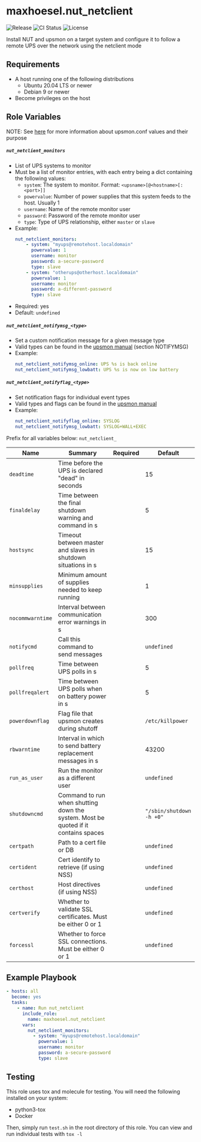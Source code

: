 # maxhoesel.nut_netclient

![Release](https://img.shields.io/github/v/release/maxhoesel/ansible-role-nut-netclient)
![CI Status](https://img.shields.io/github/workflow/status/maxhoesel/ansible-role-nut-netclient/CI)
![License](https://img.shields.io/github/license/maxhoesel/ansible-role-nut-netclient)

Install NUT and upsmon on a target system and configure it to follow a remote UPS over the network using the netclient mode

## Requirements

- A host running one of the following distributions
  - Ubuntu 20.04 LTS or newer
  - Debian 9 or newer
- Become privileges on the host

## Role Variables

NOTE: See [here](https://networkupstools.org/docs/man/upsmon.conf.html) for more information about upsmon.conf values and their purpose

##### `nut_netclient_monitors`
- List of UPS systems to monitor
- Must be a list of monitor entries, with each entry being a dict containing the following values:
    - `system`: The system to monitor. Format: `<upsname>[@<hostname>[:<port>]]`
    - `powervalue`: Number of power supplies that this system feeds to the host. Usually 1
    - `username`: Name of the remote monitor user
    - `password`: Password of the remote monitor user
    - `type`: Type of UPS relationship, either `master` or `slave`
- Example:
  ```yaml
  nut_netclient_monitors:
      - system: "myups@remotehost.localdomain"
        powervalue: 1
        username: monitor
        password: a-secure-password
        type: slave
      - system: "otherups@otherhost.localdomain"
        powervalue: 1
        username: monitor
        password: a-different-password
        type: slave
  ```
- Required: yes
- Default: `undefined`

##### `nut_netclient_notifymsg_<type>`
- Set a custom notification message for a given message type
- Valid types can be found in the [upsmon manual](https://networkupstools.org/docs/man/upsmon.conf.html) (section NOTIFYMSG)
- Example:
  ```yaml
  nut_netclient_notifymsg_online: UPS %s is back online
  nut_netclient_notifymsg_lowbatt: UPS %s is now on low battery
  ```

##### `nut_netclient_notifyflag_<type>`
- Set notification flags for individual event types
- Valid types and flags can be found in the [upsmon manual](https://networkupstools.org/docs/man/upsmon.conf.html)
- Example:
  ```yaml
  nut_netclient_notifyflag_online: SYSLOG
  nut_netclient_notifymsg_lowbatt: SYSLOG+WALL+EXEC
  ```

Prefix for all variables below: `nut_netclient_`

| Name | Summary | Required | Default |
|------|---------|----------|---------|
| `deadtime` | Time before the UPS is declared "dead" in seconds | | 15 |
| `finaldelay` | Time between the final shutdown warning and command in s | | 5 |
| `hostsync` | Timeout between master and slaves in shutdown situations in s | | 15 |
| `minsupplies` | Minimum amount of supplies needed to keep running | | 1 |
| `nocommwarntime` | Interval between communication error warnings in s | | 300 |
| `notifycmd` | Call this command to send messages | | `undefined` |
| `pollfreq` | Time between UPS polls in s | | 5 |
| `pollfreqalert` | Time between UPS polls when on battery power in s | | 5 |
| `powerdownflag` | Flag file that upsmon creates during shutoff | | `/etc/killpower` |
| `rbwarntime` | Interval in which to send battery replacement messages in s | | 43200 |
| `run_as_user` | Run the monitor as a different user | | `undefined` |
| `shutdowncmd` | Command to run when shutting down the system. Most be quoted if it contains spaces | | `"/sbin/shutdown -h +0"` |
| `certpath` | Path to a cert file or DB | | `undefined` |
| `certident` | Cert identify to retrieve (if using NSS) | | `undefined` |
| `certhost` | Host directives (if using NSS) | | `undefined` |
| `certverify` | Whether to validate SSL certificates. Must be either 0 or 1 | | `undefined` |
| `forcessl` | Whether to force SSL connections. Must be either 0 or 1 | | `undefined` |

## Example Playbook

```yaml
- hosts: all
  become: yes
  tasks:
    - name: Run nut_netclient
      include_role:
        name: maxhoesel.nut_netclient
      vars:
        nut_netclient_monitors:
          - system: "myups@remotehost.localdomain"
            powervalue: 1
            username: monitor
            password: a-secure-password
            type: slave
```


## Testing

This role uses tox and molecule for testing. You will need the following installed on your system:

- python3-tox
- Docker

Then, simply run `test.sh` in the root directory of this role. You can view and run individual tests with `tox -l`
